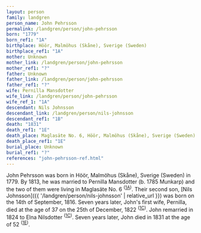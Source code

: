 ```yaml
---
layout: person
family: landgren
person_name: John Pehrsson
permalink: /landgren/person/john-pehrsson
born: "1779"
born_ref1: "1A"
birthplace: Höör, Malmöhus (Skåne), Sverige (Sweden)
birthplace_ref1: "1A"
mother: Unknown
mother_link: /landgren/person/john-pehrsson
mother_ref1: "?"
father: Unknown
father_link: /landgren/person/john-pehrsson
father_ref1: "?"
wife: Pernilla Mansdotter
wife_link: /landgren/person/john-pehrsson
wife_ref_1: "1A"
descendant: Nils Johnsson
descendant_link: /landgren/person/nils-johnsson
descendant_ref1: "1B"
death: "1831"
death_ref1: "1E"
death_place: Maglasäte No. 6, Höör, Malmöhus (Skåne), Sverige (Sweden)
death_place_ref1: "1E"
burial_place: Unknown
burial_ref1: "?"
references: "john-pehrsson-ref.html"
---
```


John Pehrsson was born in Höör, Malmöhus (Skåne), Sverige (Sweden) in 1779. By 1813, he was married to Pernilla Mansdotter (b. 1785 Munkarp) and the two of them were living in Maglasäte No. 6 <sup>([1A](#1A))</sup>. Their second son, [Nils Johnsson]({{ '/landgren/person/nils-johnsson' | relative_url }}) was born on the 14th of September, 1816. Seven years later, John's first wife, Pernilla, died at the age of 37 on the 25th of December, 1822 <sup>([1C](#1C))</sup>. John remarried in 1824 to Elna Nilsdotter <sup>([1C](#1C))</sup>. Seven years later, John died in 1831 at the age of 52 <sup>([1E](#1E))</sup>.

